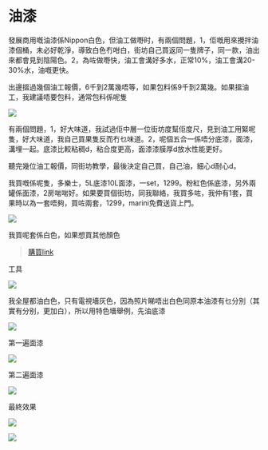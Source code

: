 # 油漆

發展商用嘅油漆係Nippon白色，但油工做嘢时，有兩個問題，1，佢嘅用來攪拌油漆個桶，未必好乾淨，導致白色冇咁白，街坊自己買返同一隻牌子，同一款，油出來都會見到陰陽色。2，為咗做嘢快，油工會溝好多水，正常10%，油工會溝20-30%水，油嘅更快。

出邊搵過幾個油工報價，6千到2萬幾唔等，如果包料係9千到2萬幾。如果搵油工，我建議唔要包料，通常包料係呢隻

![](../images/paint/1.png)

有兩個問題，1，好大味道，我試過佢中層一位街坊度幫佢度尺，見到油工用緊呢隻，好大味道，我自己買果隻反而冇乜味道。2，呢個五合一係唔分底漆，面漆，溝埋一起。底漆比較粘稠d，粘合度更高，面漆漆膜厚d放水性能更好。

聽完幾位油工報價，同街坊教學，最後決定自己買，自己油，細心d耐心d。

我買嘅係呢隻，多樂士，5L底漆10L面漆，一set，1299。粉紅色係底漆，另外兩罐係面漆，2房啱啱好。如果要買個街坊，同我聯絡，我買多咗，我仲有1套，買果時以為一套唔夠，買咗兩套，1299，marini免費送貨上門。

![](../images/paint/2.png)

我買呢套係白色，如果想買其他顏色

> [購買link](https://detail.tmall.com/item.htm?id=653499668696&spm=a1z09.2.0.0.334c2e8droqljr&_u=l155thb9114&sku_properties=20138:34999)

工具

![](../images/paint/3.png)

我全屋都油白色，只有電視墻灰色，因為照片睇唔出白色同原本油漆有乜分別（其實有分别，更加白），所以用特色墻舉例，先油底漆

![](../images/paint/4.png)

第一遍面漆

![](../images/paint/5.png)

第二遍面漆

![](../images/paint/6.png)

最終效果

![](../images/paint/7.png)

![](../images/paint/8.png)


